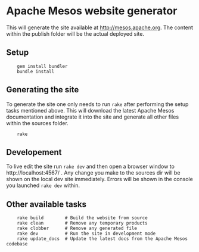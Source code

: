 # Apache Mesos website generator
This will generate the site available at http://mesos.apache.org. The content
within the publish folder will be the actual deployed site.


## Setup

		gem install bundler
		bundle install
		

## Generating the site
To generate the site one only needs to run `rake` after performing the setup
tasks mentioned above. This will download the latest Apache Mesos documentation
and integrate it into the site and generate all other files within the sources
folder.

		rake


## Developement 
To live edit the site run `rake dev` and then open a browser window to 
http://localhost:4567/ . Any change you make to the sources dir will 
be shown on the local dev site immediately. Errors will be shown in the 
console you launched `rake dev` within.


## Other available tasks

		rake build        # Build the website from source
		rake clean        # Remove any temporary products
		rake clobber      # Remove any generated file
		rake dev          # Run the site in development mode
		rake update_docs  # Update the latest docs from the Apache Mesos codebase

